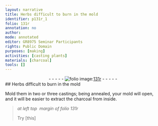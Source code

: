 ```yaml
---
layout: narrative
title: Herbs difficult to burn in the mold
identifier: p131r_1
folio: 131r
annotation: no
author:
mode: annotated
editor: GR8975 Seminar Participants
rights: Public Domain
purposes: [making]
activities: [casting plants]
materials: [charcoal]
tools: []
---
```


 <div class="folio" align="center">- - - - - <a href="http://gallica.bnf.fr/ark:/12148/btv1b10500001g/f267.item.r=" target="_blank"><img src="https://cu-mkp.github.io/GR8975-edition/assets/photo-icon.png" alt="folio image: " style="display:inline-block; margin-bottom:-3px;"/>131r</a> - - - - - </div> 
##  Herbs difficult to burn in the mold 

  <span class="activity"></span> 
 Mold them in two or three castings; being annealed, your mold will open, and it will be easier to extract the <span class="material">charcoal</span> from inside. 
 
> *at left top  margin of folio 131r*
> 
>  Try [this] 
 
